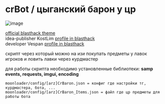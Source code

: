 # crBot / цыганский барон у цр

![image](https://user-images.githubusercontent.com/57196133/217259524-3e519da4-4d78-4edc-932e-efbdd759bbed.png)


[official blasthack theme](www.blasthack.com)            
idea-publisher KostLim [profile in blasthack](https://www.blast.hk/members/269820/)     
developer Vespan [profile in blasthack](https://www.blast.hk/members/295413/)   

скрипт через который можно на изи покупать предметы у лавок игроков и ловить лавки через курдмастер

для работы скрипта необходимо установленные библиотеки: __samp events, requests, imgui, encoding__

```
moonloader/config/[arz]CrBaron.json = конфиг где настройки тг, курдмастера, бота, ...
moonloader/config/[arz]CrBaron_Items.json = файл где цр предметы для работы бота
```
